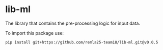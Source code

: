 # lib-ml

The library that contains the pre-processing logic for input data.

To import this package use:
  ```bash
  pip install git+https://github.com/remla25-team18/lib-ml.git@v0.0.5
  ```
